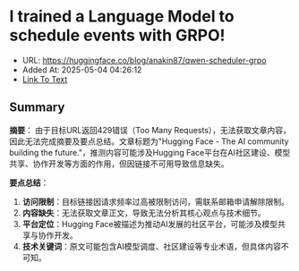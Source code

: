 # I trained a Language Model to schedule events with GRPO!
- URL: https://huggingface.co/blog/anakin87/qwen-scheduler-grpo
- Added At: 2025-05-04 04:26:12
- [Link To Text](2025-05-04-i-trained-a-language-model-to-schedule-events-with-grpo!_raw.md)

## Summary
**摘要**：
由于目标URL返回429错误（Too Many Requests），无法获取文章内容，因此无法完成摘要及要点总结。文章标题为"Hugging Face - The AI community building the future."，推测内容可能涉及Hugging Face平台在AI社区建设、模型共享、协作开发等方面的作用，但因链接不可用导致信息缺失。

**要点总结**：
1. **访问限制**：目标链接因请求频率过高被限制访问，需联系邮箱申请解除限制。
2. **内容缺失**：无法获取文章正文，导致无法分析其核心观点与技术细节。
3. **平台定位**：Hugging Face被描述为推动AI发展的社区平台，可能涉及模型共享与协作开发。
4. **技术关键词**：原文可能包含AI模型调度、社区建设等专业术语，但具体内容不可知。
